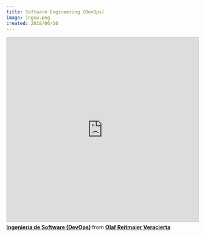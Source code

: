 ```yaml
---
title: Software Engineering (DevOps)
image: ingsw.png
created: 2018/06/10
---
```


<div class="text-center">
<iframe src="https://www.slideshare.net/slideshow/embed_code/key/hSc4R09uhuJ5KH" width="595" height="485" frameborder="0" marginwidth="0" marginheight="0" scrolling="no" style="border:1px solid #CCC; border-width:1px; margin-bottom:5px; max-width: 100%;" allowfullscreen> </iframe> <div style="margin-bottom:5px"> <strong> <a href="https://www.slideshare.net/olafrv/ingeniera-de-software-125084199" title="Ingeniería de Software" target="_blank">Ingeniería de Software (DevOps)</a> </strong> from <strong><a href="https://www.slideshare.net/olafrv" target="_blank">Olaf Reitmaier Veracierta</a></strong> </div>
</div>